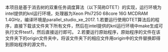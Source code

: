 本项目是基于消去树的双重任务调度算法（以下简称DTET）的实现，运行环境为intel提供的knl运行环境，处理器为Xeon Phi7250 68core 16G MCDRAM 1.4GHz，编译环境是parallel_studio_xe_2017.
1.若要运行使用DTET算法后的程序，直接下载该文件夹下所有文件，然后在intel提供的knl运行环境中make生成可执行文件test1，然后直接运行即可。
2.若要运行原始程序，原始程序的文件在该文件夹下的origin文件夹中，将该文件夹下的相应文件用origin中的文件替换即得到原始程序的源文件。
